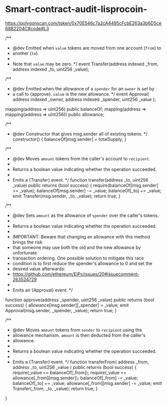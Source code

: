 # Smart-contract-audit-lisprocoin-
https://polygonscan.com/token/0x70E546c7a2cA4495cFcbE263a3b6D5ce68B2204C#code#L3


/**
 * @dev Emitted when `value` tokens are moved from one account (`from`) to
 * another (`to`).
 *
 * Note that `value` may be zero.
 */
event Transfer(address indexed _from, address indexed _to, uint256 _value);

 /**
 * @dev Emitted when the allowance of a `spender` for an `owner` is set by
 * a call to {approve}. `value` is the new allowance.
 */
event Approval(
    address indexed _owner,
    address indexed _spender,
    uint256 _value
);

mapping(address => uint256) public balanceOf;
mapping(address => mapping(address => uint256)) public allowance;

/**
 * @dev Constructor that gives msg.sender all of existing tokens.
 */
constructor() {
    balanceOf[msg.sender] = totalSupply;
}

 /**
 * @dev Moves `amount` tokens from the caller's account to `recipient`.
 *
 * Returns a boolean value indicating whether the operation succeeded.
 *
 * Emits a {Transfer} event.
 */
function transfer(address _to, uint256 _value)
    public
    returns (bool success)
{
    require(balanceOf[msg.sender] >= _value);
    balanceOf[msg.sender] -= _value;
    balanceOf[_to] += _value;
    emit Transfer(msg.sender, _to, _value);
    return true;
}

 /**
 * @dev Sets `amount` as the allowance of `spender` over the caller's tokens.
 *
 * Returns a boolean value indicating whether the operation succeeded.
 *
 * IMPORTANT: Beware that changing an allowance with this method brings the risk
 * that someone may use both the old and the new allowance by unfortunate
 * transaction ordering. One possible solution to mitigate this race
 * condition is to first reduce the spender's allowance to 0 and set the
 * desired value afterwards:
 * https://github.com/ethereum/EIPs/issues/20#issuecomment-263524729
 *
 * Emits an {Approval} event.
 */

function approve(address _spender, uint256 _value)
    public
    returns (bool success)
{
    allowance[msg.sender][_spender] = _value;
    emit Approval(msg.sender, _spender, _value);
    return true;
}

/**
 * @dev Moves `amount` tokens from `sender` to `recipient` using the
 * allowance mechanism. `amount` is then deducted from the caller's
 * allowance.
 *
 * Returns a boolean value indicating whether the operation succeeded.
 *
 * Emits a {Transfer} event.
 */
function transferFrom(
    address _from,
    address _to,
    uint256 _value
) public returns (bool success) {
    require(_value <= balanceOf[_from]);
    require(_value <= allowance[_from][msg.sender]);
    balanceOf[_from] -= _value;
    balanceOf[_to] += _value;
    allowance[_from][msg.sender] -= _value;
    emit Transfer(_from, _to, _value);
    return true;
}

}
